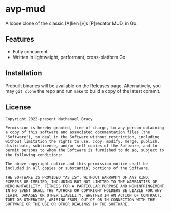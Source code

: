 # avp-mud
A loose clone of the classic [A]lien [v]s [P]redator MUD, in Go.

## Features
- Fully concurrent
- Written in lightweight, performant, cross-platform Go

## Installation
Prebuilt binaries will be available on the Releases page. Alternatively, you may `git clone` the repo and run `make` to build a copy of the latest commit.

## License
```
Copyright 2022-present Nathanael Bracy

Permission is hereby granted, free of charge, to any person obtaining a copy of this software and associated documentation files (the "Software"), to deal in the Software without restriction, including without limitation the rights to use, copy, modify, merge, publish, distribute, sublicense, and/or sell copies of the Software, and to permit persons to whom the Software is furnished to do so, subject to the following conditions:

The above copyright notice and this permission notice shall be included in all copies or substantial portions of the Software.

THE SOFTWARE IS PROVIDED "AS IS", WITHOUT WARRANTY OF ANY KIND, EXPRESS OR IMPLIED, INCLUDING BUT NOT LIMITED TO THE WARRANTIES OF MERCHANTABILITY, FITNESS FOR A PARTICULAR PURPOSE AND NONINFRINGEMENT. IN NO EVENT SHALL THE AUTHORS OR COPYRIGHT HOLDERS BE LIABLE FOR ANY CLAIM, DAMAGES OR OTHER LIABILITY, WHETHER IN AN ACTION OF CONTRACT, TORT OR OTHERWISE, ARISING FROM, OUT OF OR IN CONNECTION WITH THE SOFTWARE OR THE USE OR OTHER DEALINGS IN THE SOFTWARE.
```